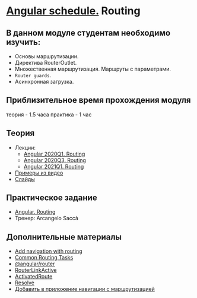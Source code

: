 # [Angular schedule.](../../README.md) Routing

## В данном модуле студентам необходимо изучить:

- Основы маршрутизации.
- Директива RouterOutlet.
- Множественная маршрутизация. Маршруты с параметрами.
- `Router guards`.
- Асинхронная загрузка.

## Приблизительное время прохождения модуля

теория - 1.5 часа
практика - 1 час

## Теория

- Лекции:
  - [Angular 2020Q1. Routing](https://youtu.be/t_bGVB6jzUw)
  - [Angular 2020Q3. Routing](https://youtu.be/Evhr5xb_qNY)
  - [Angular 2021Q1. Routing](https://youtu.be/AFPb7JjQgCw)
- [Примеры из видео](https://github.com/anjx/angular-lectures/tree/master/angular-routing)
- [Слайды](https://slides.com/pavelrazuvalau/angular-routing)

## Практическое задание

- [Angular. Routing](https://github.com/rolling-scopes-school/tasks/blob/master/tasks/angular/modules-services-routing.md)
- Тренер: Arcangelo Saccà

## Дополнительные материалы

- [Add navigation with routing](https://angular.io/tutorial/toh-pt5)
- [Common Routing Tasks](https://angular.io/guide/router)
- [@angular/router](https://angular.io/api/router)
- [RouterLinkActive](https://angular.io/api/router/RouterLinkActive)
- [ActivatedRoute](https://angular.io/api/router/ActivatedRoute)
- [Resolve](https://angular.io/api/router/Resolve)
- [Добавить в приложение навигации с маршрутизацией](https://angular24.ru/tutorial/toh-pt5)
